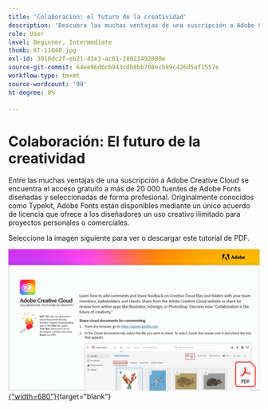 ```yaml
---
title: 'Colaboración: el futuro de la creatividad'
description: 'Descubra las muchas ventajas de una suscripción a Adobe Creative Cloud: el acceso gratuito a más de 20 000 fuentes seleccionadas y de diseño profesional de Adobe Fonts'
role: User
level: Beginner, Intermediate
thumb: KT-11640.jpg
exl-id: 3018dc2f-eb21-41e3-ac61-28021492080e
source-git-commit: 64ee96d6cb943cdb8bb708ecb89c426d5af1557e
workflow-type: tm+mt
source-wordcount: '98'
ht-degree: 0%

---
```


# Colaboración: El futuro de la creatividad

Entre las muchas ventajas de una suscripción a Adobe Creative Cloud se encuentra el acceso gratuito a más de 20 000 fuentes de Adobe Fonts diseñadas y seleccionadas de forma profesional. Originalmente conocidos como Typekit, Adobe Fonts están disponibles mediante un único acuerdo de licencia que ofrece a los diseñadores un uso creativo ilimitado para proyectos personales o comerciales.

Seleccione la imagen siguiente para ver o descargar este tutorial de PDF.

[![Imagen de la primera página del tutorial](assets/Collaboration-The-Future-of-Creativity.png){&quot;width=680&quot;}](assets/Collaboration-The-Future-of-Creativity.pdf){target="blank"}
